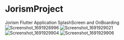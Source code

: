 # JorismProject
Jorism Flutter Application
SplashScreen and OnBoarding
![Screenshot_1691928996](https://github.com/MoHourani01/JorismProject/assets/107341180/9b2ea587-1948-42e5-a129-60fe18cb35dc)
![Screenshot_1691929021](https://github.com/MoHourani01/JorismProject/assets/107341180/45c5fbb4-fe12-423f-92c5-f802c14551ac)
![Screenshot_1691929904](https://github.com/MoHourani01/JorismProject/assets/107341180/2bdd9a73-3f49-417c-b759-75f09437fca6)
![Screenshot_1691929906](https://github.com/MoHourani01/JorismProject/assets/107341180/f7966ab7-43d2-41e0-a02c-58a6763971e6)
